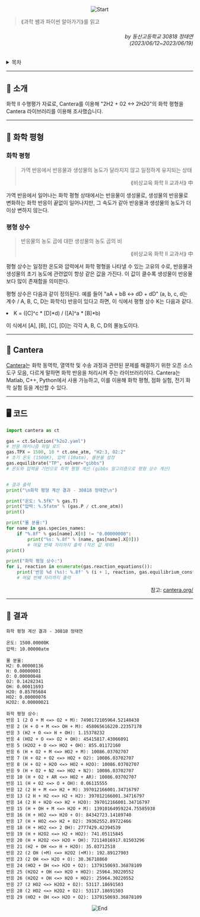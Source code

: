 <div align=center>
    <img src="https://capsule-render.vercel.app/api?type=waving&height=230&fontSize=55&fontAlignY=45&color=gradient&customColorList=12&section=header&text=Cantera를%20이용한%20화학%20평형%20계산" alt="Start"/>
</div>

> ⟪과학 쌤과 파이썬 알아가기⟫를 읽고

<div align=right>
    <h6>
        by 동산고등학교 30818 정태연<br/> 
        (2023/06/12~2023/06/19)
    </h6>
</div>

<details>
    <summary>목차</summary>
    <h6>
        <ul dir="auto">
            <a href="https://github.com/error0918/MiniProjects/tree/main/ChemistryCantera//ChemistryCantera/#-----소개">
                <li>
                    📜 소개
                </li>
            </a>
            <a href="https://github.com/error0918/MiniProjects/tree/main/ChemistryCantera//ChemistryCantera/#-----화학-평형">
                <li>
                    🤔 화학 평형
                </li>
            </a>
            <a href="https://github.com/error0918/MiniProjects/tree/main/ChemistryCantera//ChemistryCantera/#-----Cantera">
                <li>
                    🧐 Cantera
                </li>
            </a>
            <a href="https://github.com/error0918/MiniProjects/tree/main/ChemistryCantera//ChemistryCantera/#----%EF%B8%8F-코드">
                <li>
                    🖥️ 코드
                </li>
            </a>
            <a href="https://github.com/error0918/MiniProjects/tree/main/ChemistryCantera//ChemistryCantera/#-----결과">
                <li>
                    📱 결과
                </li>
            </a>
        </ul>
    </h6>
</details>

---

<h2>
    📜 소개
</h2>

화학 II 수행평가 자료로, Cantera를 이용해 "2H2 + 02 <-> 2H20"의 화학 평형을 Cantera 라이브러리를 이용해 조사했습니다. 

---

<h2>
    🤔 화학 평형
</h2>

<h3>
    화학 평형
</h3>

> 가역 반응에서 반응물과 생성물의 농도가 달라지지 않고 일정하게 유지되는 상태
> <div align=end> ⟪비상교육 화학 II 교과서⟫ 中 </div>

가역 반응에서 일어나는 화학 평형 상태에서는 반응물이 생성물로, 생성물의 반응물로 변화하는 화학 반응이 끝없이 일어나지만, 그 속도가 같아 반응물과 생성물의 농도가 더이상 변하지 않는다.

<h3>
    평형 상수
</h3>

> 반응물의 농도 곱에 대한 생성물의 농도 곱의 비
> <div align=end> ⟪비상교육 화학 II 교과서⟫ 中 </div>

평형 상수는 일정한 온도와 압력에서 화학 평형을 나타낼 수 있는 고유의 수로, 반응물과 생성물의 초기 농도에 관련없이 항상 같은 값을 가진다. 이 값이 클수록 생성물이 반응물보다 많이 존재함을 의미한다.

평형 상수은 다음과 같이 정의된다. 예를 들어 "aA + bB <-> dD + dD" (a, b, c, d는 계수 / A, B, C, D는 화학식) 반응이 있다고 하면, 이 식에서 평형 상수 K는 다음과 같다.

<li>
    K = ([C]^c * [D]*d) / ([A]^a * [B]*b)
</li>

이 식에서 [A], [B], [C], [D]는 각각 A, B, C, D의 몰농도이다.

---

<h2>
    🧐 Cantera
</h2>

<a href="https://cantera.org/">Cantera</a>는 화학 동역학, 열역학 및 수송 과정과 관련된 문제를 해결하기 위한 오픈 소스 도구 모음, 다르게 말하면 화학 반응을 처리시켜 주는 라이브러리이다. Cantera는 Matlab, C++, Python에서 사용 가능하고, 이를 이용해 화학 평형, 점화 실험, 전기 화학 실험 등을 계산할 수 있다.


---

<h2>
    🖥️ 코드
</h2>

```python
import cantera as ct

gas = ct.Solution("h2o2.yaml")
# 반응 메커니즘 파일 로드
gas.TPX = 1500, 10 * ct.one_atm, "H2:3, O2:2"
# 초기 온도 (1500K), 압력 (10atm), 몰분율 설정
gas.equilibrate("TP", solver="gibbs")
# 온도와 압력을 기반으로 화학 평형 계산 (gibbs 알고리즘으로 평형 상수 계산)


# 결과 출력
print("\n화학 평형 계산 결과 - 30818 정태연\n")

print("온도: %.5fK" % gas.T)
print("압력: %.5fatm" % (gas.P / ct.one_atm))
print()

print("몰 분율:")
for name in gas.species_names:
    if "%.8f" % gas[name].X[0] != "0.00000000":
        print("%s: %.8f" % (name, gas[name].X[0]))
        # 여덟 번쨰 자리까지 출력 (작은 값 제외)
print()

print("화학 평형 상수:")
for i, reaction in enumerate(gas.reaction_equations()):
    print('반응 %d (%s): %.8f' % (i + 1, reaction, gas.equilibrium_constants[i]))
    # 여덟 번쨰 자리까지 출력
```
<div align=end>
    참고: <a href="https://cantera.org/">cantera.org/</a>
</div>

---

<h2>
    📱 결과
</h2>

```
화학 평형 계산 결과 - 30818 정태연

온도: 1500.00000K
압력: 10.00000atm

몰 분율:
H2: 0.00000136
H: 0.00000001
O: 0.00000048
O2: 0.14282341
OH: 0.00011693
H2O: 0.85705684
HO2: 0.00000076
H2O2: 0.00000021

화학 평형 상수:
반응 1 (2 O + M <=> O2 + M): 7490172105964.52148438
반응 2 (H + O + M <=> OH + M): 458065616220.22357178
반응 3 (H2 + O <=> H + OH): 1.15378232
반응 4 (HO2 + O <=> O2 + OH): 45415817.43066091
반응 5 (H2O2 + O <=> HO2 + OH): 855.01172160
반응 6 (H + O2 + M <=> HO2 + M): 10086.03702707
반응 7 (H + O2 + O2 <=> HO2 + O2): 10086.03702707
반응 8 (H + O2 + H2O <=> HO2 + H2O): 10086.03702707
반응 9 (H + O2 + N2 <=> HO2 + N2): 10086.03702707
반응 10 (H + O2 + AR <=> HO2 + AR): 10086.03702707
반응 11 (H + O2 <=> O + OH): 0.06115555
반응 12 (2 H + M <=> H2 + M): 397012166001.34716797
반응 13 (2 H + H2 <=> H2 + H2): 397012166001.34716797
반응 14 (2 H + H2O <=> H2 + H2O): 397012166001.34716797
반응 15 (H + OH + M <=> H2O + M): 13910164959224.75585938
반응 16 (H + HO2 <=> H2O + O): 84342723.14189740
반응 17 (H + HO2 <=> H2 + O2): 39362552.89722466
반응 18 (H + HO2 <=> 2 OH): 2777429.42394539
반응 19 (H + H2O2 <=> H2 + HO2): 741.05115845
반응 20 (H + H2O2 <=> H2O + OH): 72114016917.81503296
반응 21 (H2 + OH <=> H + H2O): 35.03712518
반응 22 (2 OH (+M) <=> H2O2 (+M)): 192.89127903
반응 23 (2 OH <=> H2O + O): 30.36718860
반응 24 (HO2 + OH <=> H2O + O2): 1379150693.36878109
반응 25 (H2O2 + OH <=> H2O + HO2): 25964.30220552
반응 26 (H2O2 + OH <=> H2O + HO2): 25964.30220552
반응 27 (2 HO2 <=> H2O2 + O2): 53117.18691503
반응 28 (2 HO2 <=> H2O2 + O2): 53117.18691503
반응 29 (HO2 + OH <=> H2O + O2): 1379150693.36878109
```

<div align=center>
    <img src="https://capsule-render.vercel.app/api?type=waving&height=200&color=gradient&customColorList=12&section=footer&desc=Copyright%202023.%20jtaeyeon05%20all%20rights%20reserved" alt="End"/>
</div>